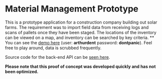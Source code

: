 # Material Management Prototype

This is a prototype application for a construction company building out solar farms. The requirement was to import field data from receiving logs and scans of pallets once they have been staged. The locations of the inventory can be viewed on a map, and inventory can be searched by key criteria.
**
You can see the [demo here](https://bnm.xeelee.org/) (user: **arthurdent** password: **dontpanic**). Feel free to play around, data is scrubbed frequently.

Source code for the back-end API can be [seen here](https://github.com/hchris28/bnm-api.xeelee.org).

**Please note that this proof of concept was developed quickly and has not been optimized.**